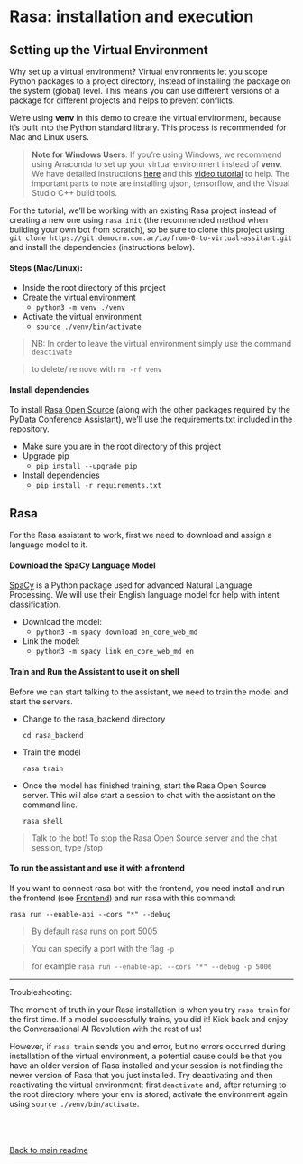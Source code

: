 # __Rasa: installation and execution__

## __Setting up the Virtual Environment__
Why set up a virtual environment? Virtual environments let you scope Python packages to a project directory, instead of installing the package on the system (global) level. This means you can use different versions of a package for different projects and helps to prevent conflicts.

We’re using **venv** in this demo to create the virtual environment, because it’s built into the Python standard library. This process is recommended for Mac and Linux users.

> **Note for Windows Users**: If you’re using Windows, we recommend using Anaconda to set up your virtual environment instead of **venv**. We have detailed instructions <a href="/windows_installation.md">here</a> and this [video tutorial](https://www.youtube.com/watch?v=4ewIABo0OkU) to help. The important parts to note are installing ujson, tensorflow, and the Visual Studio C++ build tools.

For the tutorial, we’ll be working with an existing Rasa project instead of creating a new one using ```rasa init``` (the recommended method when building your own bot from scratch), so be sure to clone this project using ```git clone https://git.democrm.com.ar/ia/from-0-to-virtual-assitant.git``` and install the dependencies (instructions below).

#### __Steps (Mac/Linux):__

* Inside the root directory of this project
* Create the virtual environment
    * ```python3 -m venv ./venv```
* Activate the virtual environment
    * ```source ./venv/bin/activate```

> NB: In order to leave the virtual environment simply use the command
>    ```deactivate```

> to delete/ remove with
> ```rm -rf venv```

#### __Install dependencies__

To install [Rasa Open Source](https://rasa.com/docs/rasa/) (along with the other packages required by the PyData Conference Assistant), we’ll use the requirements.txt included in the repository.

* Make sure you are in the root directory of this project
* Upgrade pip
    * ```pip install --upgrade pip```
* Install dependencies
    * ```pip install -r requirements.txt```

## __Rasa__ <a name="rasa"></a>

For the Rasa assistant to work, first we need to download and assign a language model to it.

#### __Download the SpaCy Language Model__
[SpaCy](https://spacy.io/usage/models) is a Python package used for advanced Natural Language Processing. We will use their English language model for help with intent classification.

* Download the model:
    * ```python3 -m spacy download en_core_web_md```
* Link the model:
    * ```python3 -m spacy link en_core_web_md en```

#### __Train and Run the Assistant to use it on shell__
Before we can start talking to the assistant, we need to train the model and start the servers.
* Change to the rasa_backend directory

    ```cd rasa_backend```

* Train the model

    ```rasa train```

* Once the model has finished training, start the Rasa Open Source server. This will also start a session to chat with the assistant on the command line.

    ```rasa shell```

> Talk to the bot!
> To stop the Rasa Open Source server and the chat session, type /stop

#### __To run the assistant and use it with a frontend__
If you want to connect rasa bot with the frontend, you need install and run the frontend (see [Frontend](#frontend)) and run rasa with this command:

```rasa run --enable-api --cors "*" --debug```

> By default rasa runs on port 5005

> You can specify a port with the flag `-p` 

> for example ```rasa run --enable-api --cors "*" --debug -p 5006```

----------------
Troubleshooting:

The moment of truth in your Rasa installation is when you try ```rasa train``` for the first time. If a model successfully trains, you did it! Kick back and enjoy the Conversational AI Revolution with the rest of us!

However, if ```rasa train``` sends you and error, but no errors occurred during installation of the virtual environment, a potential cause could be that you have an older version of Rasa installed and your session is not finding the newer version of Rasa that you just installed. Try deactivating and then reactivating the virtual environment; first ```deactivate``` and, after returning to the root directory where your env is stored, activate the environment again using ```source ./venv/bin/activate```.


<br>
<br>
<br>
<a href="../README.md">Back to main readme</a>
